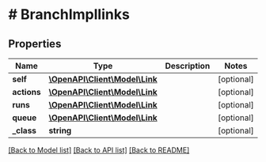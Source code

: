 # # BranchImpllinks

## Properties

Name | Type | Description | Notes
------------ | ------------- | ------------- | -------------
**self** | [**\OpenAPI\Client\Model\Link**](Link.md) |  | [optional]
**actions** | [**\OpenAPI\Client\Model\Link**](Link.md) |  | [optional]
**runs** | [**\OpenAPI\Client\Model\Link**](Link.md) |  | [optional]
**queue** | [**\OpenAPI\Client\Model\Link**](Link.md) |  | [optional]
**_class** | **string** |  | [optional]

[[Back to Model list]](../../README.md#models) [[Back to API list]](../../README.md#endpoints) [[Back to README]](../../README.md)
